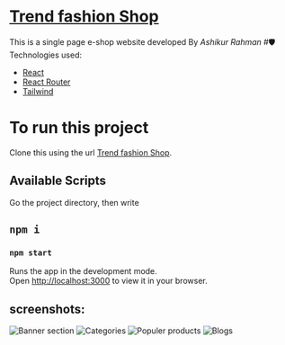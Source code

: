 # <a href="https://clever-cheesecake-cc996f.netlify.app/">Trend fashion Shop</a>

This is a single page e-shop website developed By <i>Ashikur Rahman </i>
#🛡Technologies used:

<ul>

<li><a href="https://create-react-app.dev/">React</a></li>
<li><a href="https://reactrouter.com/en/main">React Router</a></li>
<li><a href="https://tailwindcss.com/">Tailwind</a></li>
</ul>

# To run this project

Clone this using the url [Trend fashion Shop](https://github.com/Ashikur540/Trend-shop-client.git).

## Available Scripts

Go the project directory, then write

## `npm i`

### `npm start`

Runs the app in the development mode.\
Open [http://localhost:3000](http://localhost:3000) to view it in your browser.

## screenshots:

![Banner section](https://i.ibb.co/7Ccqb2X/ss1.png)
![Categories](https://i.ibb.co/cLQ0Sfn/ss2.png)
![Populer products](https://i.ibb.co/S0L2HW1/ss3.png)
![Blogs](https://i.ibb.co/XYWmZMX/ss4.png)
